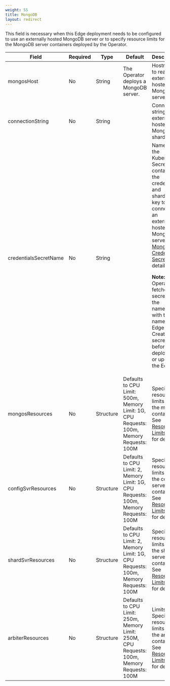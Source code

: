 ```yaml
---
weight: 55
title: MongoDB
layout: redirect
---
```


This field is necessary when this Edge deployment needs to be configured to use an externally hosted MongoDB server or to specify resource limits for the MongoDB server containers deployed by the Operator.

Field | Required | Type | Default | Description
----- | -------- | ---- | ------- | -----------
mongosHost | No | String | The Operator deploys a MongoDB server. | Hostname to reach an externally hosted Mongos server.
connectionString | No | String | | Connection string of externally hosted MongoDB shards.
credentialsSecretName | No | String |  | Name of the Kubernetes Secret containing the credentials and sharded key to connect to an externally hosted MongoDB server. See [MongoDB Credentials Secret](#mongodb-credentials-secret) for details. <p>**Note:** The Operator fetches this secret from the namespace with the name of the Edge CR. Create this secret before deploying or updating the Edge.
mongosResources | No | Structure | Defaults to CPU Limit: 500m, Memory Limit: 1G, CPU Requests: 100m, Memory Requests: 100M | Specify resource limits for the mongos container. See [Resource Limits Spec](#resource-limits-spec) for details.
configSvrResources | No | Structure | Defaults to CPU Limit: 2, Memory Limit: 1G, CPU Requests: 100m, Memory Requests: 100M | Specify resource limits for the config server container. See [Resource Limits Spec](#resource-limits-spec) for details.
shardSvrResources | No | Structure | Defaults to CPU Limit: 2, Memory Limit: 1G, CPU Requests: 100m, Memory Requests: 100M | Specify resource limits for the shard server container. See [Resource Limits Spec](#resource-limits-spec) for details.
arbiterResources | No | Structure | Defaults to CPU Limit: 250m, Memory Limit: 250M, CPU Requests: 100m, Memory Requests: 100M | Limits the Specify resource limits for the arbiter container. See [Resource Limits Spec](#resource-limits-spec) for details.